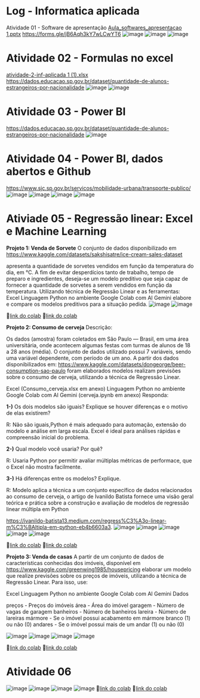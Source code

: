 # Log - Informatica aplicada
Atividade 01 - Software de apresentação
[Aula_softwares_apresentacao 1.pptx](https://github.com/user-attachments/files/19701698/Aula_softwares_apresentacao.1.pptx)
https://forms.gle/jB6Aqh3kY7wLCwYT6
![image](https://github.com/user-attachments/assets/44a3257c-38fc-4feb-b6ea-9fa06313706d)
![image](https://github.com/user-attachments/assets/389acaa1-4957-4248-820a-5c15fb05342b)
![image](https://github.com/user-attachments/assets/d4f90f6c-1d91-4929-99ef-2f8c509b3a9c)

# Atividade 02 - Formulas no excel
[atividade-2-inf-aplicada 1 (1).xlsx](
https://github.com/user-attachments/files/19701994/atividade-2-inf-aplicada.1.1.xlsx)
https://dados.educacao.sp.gov.br/dataset/quantidade-de-alunos-estrangeiros-por-nacionalidade
![image](https://github.com/user-attachments/assets/9a3d23df-ef77-4324-9861-6c89fe492049)
![image](https://github.com/user-attachments/assets/552d7aa7-cb39-4aaf-be8b-910a68025389)

# Atividade 03 - Power BI
https://dados.educacao.sp.gov.br/dataset/quantidade-de-alunos-estrangeiros-por-nacionalidade
![image](https://github.com/user-attachments/assets/3dd25889-e9de-4924-8cc0-6cd2b19acbbe)

# Atividade 04 - Power BI, dados abertos e Github
https://www.sjc.sp.gov.br/servicos/mobilidade-urbana/transporte-publico/
![image](https://github.com/user-attachments/assets/e97659d3-5bcb-4fc4-98e8-b5fcc321baf5)
![image](https://github.com/user-attachments/assets/f9f1d475-d861-44be-9eb6-079397b33c62)
![image](https://github.com/user-attachments/assets/134a1eea-b5b2-4367-84a6-a8fbb3685507)
![image](https://github.com/user-attachments/assets/dd969874-c321-42f9-ac6a-58e7d12cb283)

# Ativiade 05 - Regressão linear: Excel e Machine Learning
**Projeto 1: Venda de Sorvete**
O conjunto de dados disponibilizado em https://www.kaggle.com/datasets/sakshisatre/ice-cream-sales-dataset

apresenta a quantidade de sorvetes vendidos em função da temperatura do dia, em °C.  A fim de evitar desperdícios tanto de trabalho, tempo de preparo e ingredientes, deseja-se um modelo preditivo que seja capaz de fornecer a quantidade de sorvetes a serem vendidos em função da temperatura. Utilizando  técnica de Regressão Linear e as ferramentas:
   Excel
   Linguagem Python no ambiente Google Colab com AI Gemini
elabore e compare os modelos preditivos para a situação pedida.
![image](https://github.com/user-attachments/assets/d3c05c59-b20f-430b-b0b0-27621d7ae8cd)
![image](https://github.com/user-attachments/assets/868fcc62-f1d3-48e9-9dae-5744a9c48c70)

📂[link do colab](https://colab.research.google.com/drive/1LghGUa0pf7tyhCUhUdOOsjY063-1d3dP?usp=sharing)
📂[link do colab](https://fatecspgov-my.sharepoint.com/:x:/r/personal/alan_silva145_fatec_sp_gov_br/Documents/IceCream%201.csv?d=wb88fbce19a984c41912bfb76a38280ee&csf=1&web=1&e=YhtScq)



**Projeto 2: Consumo de cerveja**
Descrição:

Os dados (amostra) foram coletados em São Paulo — Brasil, em uma área universitária, onde acontecem algumas festas com turmas de alunos de 18 a 28 anos (média). O conjunto de dados utilizado  possui 7 variáveis, sendo uma variável dependente, com período de um ano.
A partir dos dados disponibilizados em:  https://www.kaggle.com/datasets/dongeorge/beer-consumption-sao-paulo
foram elaborados modelos realizam previsões sobre o consumo de cerveja, utilizando a técnica de Regressão Linear.

   Excel (Consumo_cerveja.xlsx em anexo)
   Linguagem Python no ambiente Google Colab com AI Gemini (cerveja.ipynb em anexo)
Responda:

**1-)** Os dois modelos são iguais? Explique se houver diferenças e o motivo de elas existirem?

R: Não são iguais,Python é mais adequado para automação, extensão do modelo e análise em larga escala. Excel é ideal para análises rápidas e compreensão inicial do problema.

**2-)** Qual modelo você usaria? Por quê?

R: Usaria Python por permitir avaliar múltiplas métricas de performace, que o Excel não mostra facilmente.

**3-)** Há diferenças entre os modelos? Explique.

R: Modelo aplica a técnica a um conjunto específico de dados relacionados ao consumo de cerveja, o artigo de Ivanildo Batista fornece uma visão geral teórica e prática sobre a construção e avaliação de modelos de regressão linear múltipla em Python

https://ivanildo-batista13.medium.com/regress%C3%A3o-linear-m%C3%BAltipla-em-python-eb4b6603a3. 
![image](https://github.com/user-attachments/assets/9e086acb-f6b5-43ba-b2f6-fdef95270700)
![image](https://github.com/user-attachments/assets/6e2e826c-06b8-430b-abf4-e3458007d58e)
![image](https://github.com/user-attachments/assets/79934a81-911f-4b57-b253-82a919697c32)
![image](https://github.com/user-attachments/assets/88c2f4a5-99d2-4205-935b-43ae8c8bfd30)
![image](https://github.com/user-attachments/assets/4113a220-78c8-4174-b38d-43bf85cceac7)

📂[link do colab](https://colab.research.google.com/drive/1KS9xTDzrsK5TWhKBz6w2fhkNmDAIG5iC?usp=sharing)
📂[link do colab](https://fatecspgov.sharepoint.com/:x:/r/sites/Section_INF047.A994.N.074.146.20251/Class%20Files/Assignments/Regress%C3%A3o%20linear_%20Excel%20e%20Machine%20Learning%201/Consumo_cerveja.xlsx?d=w6a37bdbb6e244ac087aee982b80a6e54&csf=1&web=1&e=fVHU12)





**Projeto 3: Venda de casas**
A partir de  um conjunto de dados de características conhecidas dos imóveis, disponível em https://www.kaggle.com/greenwing1985/housepricing
elaborar um modelo que realize previsões sobre os preços de imóveis, utilizando a técnica de Regressão Linear. Para isso, use:

   Excel
   Linguagem Python no ambiente Google Colab com AI Gemini
Dados

preços - Preços do imóveis
área - Área do imóvel
garagem - Número de vagas de garagem
banheiros - Número de banheiros
lareira - Número de lareiras
mármore - Se o imóvel possui acabamento em mármore branco (1) ou não (0)
andares - Se o imóvel possui mais de um andar (1) ou não (0)

![image](https://github.com/user-attachments/assets/f3e2db6f-e56a-4a9d-b055-b3ce9b9409b1)
![image](https://github.com/user-attachments/assets/e3c8a73c-214f-4fc4-b438-174825f62575)
![image](https://github.com/user-attachments/assets/c7bb7a38-4c8b-4661-b6c1-572584e9f0e5)
![image](https://github.com/user-attachments/assets/dc3b8010-b50b-400c-95fa-aa88697a9338)

📂[link do colab](https://colab.research.google.com/drive/1DF-0GgP-vqr_Cc4ARqYRR2xsO0qHX0D2?usp=sharing)
📂[link do colab](https://fatecspgov-my.sharepoint.com/:x:/r/personal/matheus_siqueira14_fatec_sp_gov_br/Documents/Arquivos%20de%20Chat%20do%20Microsoft%20Teams/HousePrices_HalfMil%20(2).xlsx?d=wf1ce44799aa44a99af7b06d00423f5ef&csf=1&web=1&e=3ea0aA)

# Atividade 06

![image](https://github.com/user-attachments/assets/2d495066-19e0-4865-9536-1ae646ed8d3e)
![image](https://github.com/user-attachments/assets/4c4a55c1-47af-4f7f-a745-15721a26e338)
![image](https://github.com/user-attachments/assets/6a8f5ee3-bc8a-4c84-b71e-5c9ecd7c9359)
![image](https://github.com/user-attachments/assets/b4ae439b-30f0-4f62-bba8-5c94de1bfe1a)
📁[link do colab](https://fatecspgov-my.sharepoint.com/:x:/r/personal/alan_silva145_fatec_sp_gov_br/Documents/Arquivos%20de%20Chat%20do%20Microsoft%20Teams/Graf_K_sandalias_computador.xlsx01.xlsx?d=w7039d48efba24178aa7408df1518f559&csf=1&web=1&e=4QzSO1)
📁[link do colab](https://fatecspgov-my.sharepoint.com/:x:/r/personal/alan_silva145_fatec_sp_gov_br/Documents/Graf_K_panela_sorvetes_produtos.xlsx%2001.xlsx?d=w5c00112947a04fd5b5a02f984f768e7e&csf=1&web=1&e=FMhoMw)
